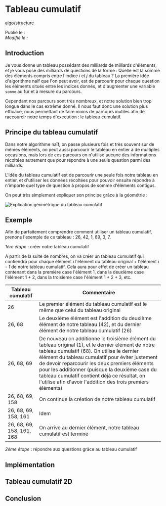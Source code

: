 Tableau cumulatif
=================
algo/structure

Publié le :   
*Modifié le :*

## Introduction

Je vous donne un tableau possédant des milliards de milliards d'éléments, et je vous pose des milliards de questions de la forme : Quelle est la somme des éléments compris entre l'indice *i* et *j* du tableau ? La première idée d'algorithme naïf que l'on peut avoir, est de parcourir pour chaque question les éléments situés entre les indices donnés, et d'augmenter une variable `somme` au fur et à mesure du parcours.

Cependant nos parcours sont très nombreux, et notre solution bien trop longue dans le cas extrême donné. Il nous faut donc une solution plus efficace, nous permettant de faire moins de parcours inutiles afin de raccourcir notre temps d'exécution : le tableau cumulatif.

## Principe du tableau cumulatif

Dans notre algorithme naïf, on passe plusieurs fois et très souvent sur de mêmes éléments, on peut aussi parcourir le tableau en entier à de multiples occasions, mais lors de ces parcours on n'utilise aucune des informations récoltées autrement que pour répondre à une seule question parmi des milliards.

L'idée du tableau cumulatif est de parcourir une seule fois notre tableau en entier, et d'utiliser les données récoltées pour pouvoir ensuite répondre à n'importe quel type de question à propos de somme d'éléments contigus.

On peut très simplement expliquer son principe grâce à la géométrie :

![Explication géométrique du tableau cumulatif](/static/img/algo/structure/tableau_cumulatif/explication_geo.png)

## Exemple

Afin de parfaitement comprendre comment utiliser un tableau cumulatif, prenons l'exemple de ce tableau : 26, 42, 1, 89, 3, 7.

*1ère étape* : créer notre tableau cumulatif

A partir de la suite de nombres, on va créer un tableau cumulatif qui contiendra pour chaque élément *i* l'élément du tableau original + l'élément *i - 1* de notre tableau cumulatif. Cela aura pour effet de créer un tableau contenant dans la première case l'élément 1, dans la deuxième case l'élément 1 + 2, dans la troisième case l'élément 1 + 2 + 3, etc.

| Tableau cumulatif | Commentaire |
| ----------------- | ----------- |
| 26 | Le premier élément du tableau cumulatif est le même que celui du tableau original |
| 26, 68 | Le deuxième élément est l'addition du deuxième élément de notre tableau (42), et du dernier élément de notre tableau cumulatif (26) |
| 26, 68, 69 | De nouveau on additionne le troisième élément du tableau original (1), et le dernier élément de notre tableau cumulatif (68). On utilise le dernier élément du tableau cumulatif pour éviter justement de devoir reparcourir les deux premiers éléments pour les additionner (puisque la deuxième case du tableau cumulatif contient déjà ce résultat, on l'utilise afin d'avoir l'addition des trois premiers éléments) |
| 26, 68, 69, 158 | On continue la création de notre tableau cumulatif |
| 26, 68, 69, 158, 161 | Idem |
| 26, 68, 69, 158, 161, 168 | On arrive au dernier élément, notre tableau cumulatif est terminé |

*2ème étape* : répondre aux questions grâce au tableau cumulatif


## Implémentation

## Tableau cumulatif 2D

## Conclusion

